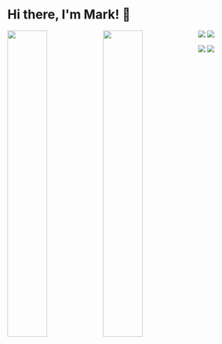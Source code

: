 # Hi there, I'm Mark! 👋

<img align="left"  width="42%" src="https://github-readme-stats.vercel.app/api?username=Mark-U20&show_icons=true&theme=dark" />

<img align="left" width="42%" src="https://github-readme-stats.vercel.app/api/top-langs/?username=Mark-U20&layout=compact" />

![](https://raw.githubusercontent.com/username/github-stats/master/generated/overview.svg#gh-dark-mode-only)
![](https://raw.githubusercontent.com/username/github-stats/master/generated/overview.svg#gh-light-mode-only)

![](https://raw.githubusercontent.com/Mark-U20/github-stats/master/generated/languages.svg#gh-dark-mode-only)
![](https://raw.githubusercontent.com/Mark-U20/github-stats/master/generated/languages.svg#gh-light-mode-only)

